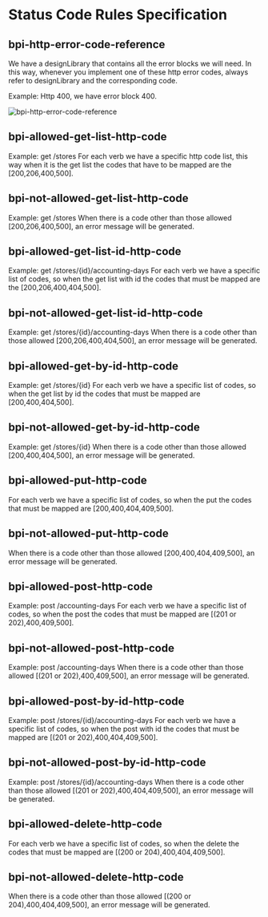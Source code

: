 # Status Code Rules Specification

## bpi-http-error-code-reference

We have a designLibrary that contains all the error blocks we will need. In this way, whenever you implement one of these http error codes, always refer to designLibrary and the corresponding code.

Example: Http 400, we have error block 400.

![bpi-http-error-code-reference](https://stoplight.io/api/v1/projects/cHJqOjEyNTMyNw/images/QGHvufn7kaY)

## bpi-allowed-get-list-http-code

Example: get /stores
For each verb we have a specific http code list, this way when it is the get list the codes that have to be mapped are the [200,206,400,500]. 

## bpi-not-allowed-get-list-http-code

Example: get /stores
When there is a code other than those allowed [200,206,400,500], an error message will be generated.

## bpi-allowed-get-list-id-http-code

Example:  get /stores/{id}/accounting-days
For each verb we have a specific list of codes, so when the get list with id the codes that must be mapped are the [200,206,400,404,500].

## bpi-not-allowed-get-list-id-http-code

Example:  get /stores/{id}/accounting-days
When there is a code other than those allowed [200,206,400,404,500], an error message will be generated.

## bpi-allowed-get-by-id-http-code

Example:  get /stores/{id}
For each verb we have a specific list of codes, so when the get list by id the codes that must be mapped are [200,400,404,500].

## bpi-not-allowed-get-by-id-http-code

Example:  get /stores/{id}
When there is a code other than those allowed [200,400,404,500], an error message will be generated.

## bpi-allowed-put-http-code

For each verb we have a specific list of codes, so when the put the codes that must be mapped are [200,400,404,409,500].

## bpi-not-allowed-put-http-code

When there is a code other than those allowed [200,400,404,409,500], an error message will be generated.

## bpi-allowed-post-http-code

Example: post /accounting-days
For each verb we have a specific list of codes, so when the post the codes that must be mapped are [(201 or 202),400,409,500].

## bpi-not-allowed-post-http-code

Example: post /accounting-days
When there is a code other than those allowed [(201 or 202),400,409,500], an error message will be generated.

## bpi-allowed-post-by-id-http-code

Example: post /stores/{id}/accounting-days
For each verb we have a specific list of codes, so when the post with id the codes that must be mapped are [(201 or 202),400,404,409,500].

## bpi-not-allowed-post-by-id-http-code

Example: post /stores/{id}/accounting-days
When there is a code other than those allowed [(201 or 202),400,404,409,500], an error message will be generated.

## bpi-allowed-delete-http-code

For each verb we have a specific list of codes, so when the delete the codes that must be mapped are [(200 or 204),400,404,409,500].

## bpi-not-allowed-delete-http-code

When there is a code other than those allowed [(200 or 204),400,404,409,500], an error message will be generated.
